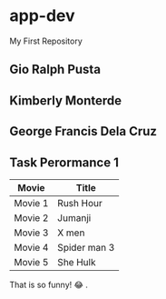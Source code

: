 # app-dev
My First Repository
## Gio Ralph Pusta
## Kimberly Monterde
## George Francis Dela Cruz
## Task Perormance 1

| Movie | Title |
| ----------- | ----------- |
| Movie 1 | Rush Hour |
| Movie 2 | Jumanji |
| Movie 3 | X men |
| Movie 4 | Spider man 3|
| Movie 5 | She Hulk |

That is so funny! :joy:
.
